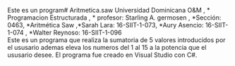 Este es un program# Aritmetica.saw
Universidad Dominicana O&amp;M , * Programacion Estructurada , * profesor: Starling A. germosen , *Sección: 0463, *Aritmética Saw  ,*Sarah Lara: 16-SIIT-1-073,   *Aury Asencio: 16-SIIT-1-074   , *Walter Reynoso:     16-SIIT-1-096    
Este es un programa que realiza la sumatoria de 5 valores introducidos por el ususario ademas eleva los numeros del 1 al 15 a la potencia que el ususario desee.
El programa fue creado en Visual Studio con C#.

